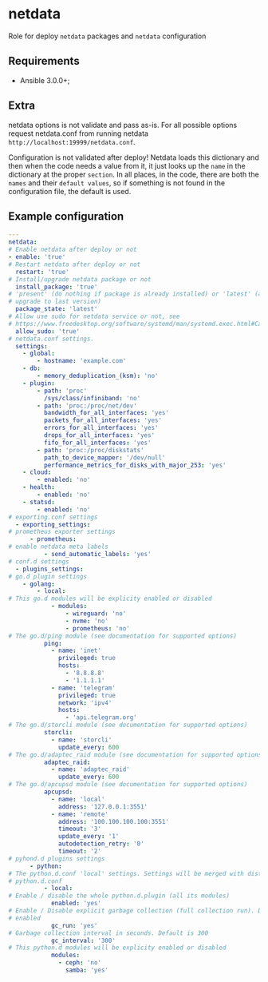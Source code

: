 # netdata

Role for deploy `netdata` packages and `netdata` configuration

## Requirements

* Ansible 3.0.0+;

## Extra

netdata options is not validate and pass as-is. For all possible options
request netdata.conf from running netdata `http://localhost:19999/netdata.conf`.

Configuration is not validated after deploy! Netdata loads this dictionary and
then when the code needs a value from it, it just looks up the `name` in the
dictionary at the proper `section`. In all places, in the code, there are both
the `names` and their `default values`, so if something is not found in the
configuration file, the default is used.

Example configuration
-------------------------

```yaml
---
netdata:
# Enable netdata after deploy or not
- enable: 'true'
# Restart netdata after deploy or not
  restart: 'true'
# Install/upgrade netdata package or not
  install_package: 'true'
# 'present' (do nothing if package is already installed) or 'latest' (always
# upgrade to last version)
  package_state: 'latest'
# Allow use sudo for netdata service or not, see
# https://www.freedesktop.org/software/systemd/man/systemd.exec.html#Capabilities
  allow_sudo: 'true'
# netdata.conf settings.
  settings:
    - global:
        - hostname: 'example.com'
    - db:
        - memory_deduplication_(ksm): 'no'
    - plugin:
        - path: 'proc'
          /sys/class/infiniband: 'no'
        - path: 'proc:/proc/net/dev'
          bandwidth_for_all_interfaces: 'yes'
          packets_for_all_interfaces: 'yes'
          errors_for_all_interfaces: 'yes'
          drops_for_all_interfaces: 'yes'
          fifo_for_all_interfaces: 'yes'
        - path: 'proc:/proc/diskstats'
          path_to_device_mapper: '/dev/null'
          performance_metrics_for_disks_with_major_253: 'yes'
    - cloud:
        - enabled: 'no'
    - health:
        - enabled: 'no'
    - statsd:
        - enabled: 'no'
# exporting.conf settings
  - exporting_settings:
# prometheus exporter settings
      - prometheus:
# enable netdata meta labels
          - send_automatic_labels: 'yes'
# conf.d settings
  - plugins_settings:
# go.d plugin settings
    - golang:
        - local:
# This go.d modules will be explicity enabled or disabled
            - modules:
                - wireguard: 'no'
                - nvme: 'no'
                - prometheus: 'no'
# The go.d/ping module (see documentation for supported options)
          ping:
            - name: 'inet'
              privileged: true
              hosts:
                - '8.8.8.8'
                - '1.1.1.1'
            - name: 'telegram'
              privileged: true
              network: 'ipv4'
              hosts:
                - 'api.telegram.org'
# The go.d/storcli module (see documentation for supported options)
          storcli:
            - name: 'storcli'
              update_every: 600
# The go.d/adaptec_raid module (see documentation for supported options)
          adaptec_raid:
            - name: 'adaptec_raid'
              update_every: 600
# The go.d/apcupsd module (see documentation for supported options)
          apcupsd:
            - name: 'local'
              address: '127.0.0.1:3551'
            - name: 'remote'
              address: '100.100.100.100:3551'
              timeout: '3'
              update_every: '1'
              autodetection_retry: '0'
              timeout: '2'
# pyhond.d plugins settings
      - python:
# The python.d.conf 'local' settings. Settings will be merged with distro
# python.d.conf
          - local:
# Enable / disable the whole python.d.plugin (all its modules)
            enabled: 'yes'
# Enable / Disable explicit garbage collection (full collection run). Default is
# enabled
            gc_run: 'yes'
# Garbage collection interval in seconds. Default is 300
            gc_interval: '300'
# This python.d modules will be explicity enabled or disabled
            modules:
              - ceph: 'no'
                samba: 'yes'
```
